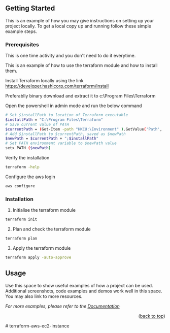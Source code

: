 <!-- GETTING STARTED -->
## Getting Started

This is an example of how you may give instructions on setting up your project locally.
To get a local copy up and running follow these simple example steps.

### Prerequisites

This is one time activity and you don't need to do it everytime.

This is an example of how to use the terraform module and how to install them.

Install Terraform locally using the link https://developer.hashicorp.com/terraform/install

Preferablly binary download and extract it to c:\Program Files\Terraform

Open the powershell in admin mode and run the below command

```sh
# Set $installPath to location of Terraform executable
$installPath = "C:\Program Files\Terraform"
# Save current value of PATH
$currentPath = (Get-Item -path "HKCU:\Environment" ).GetValue('Path', '', 'DoNotExpandEnvironmentNames')
# Add $installPath to $currentPath, saved as $newPath
$newPath = $currentPath + ";$installPath"
# Set PATH environment variable to $newPath value
setx PATH ($newPath)
   ```

Verify the installation
  ```sh
 terraform -help
   ```

Configure the aws login
 ```sh
 aws configure
   ```

### Installation

1. Initialise the terraform module 
 ```sh
 terraform init
   ```

2. Plan and check the terraform module 
 ```sh
 terraform plan
   ```
3. Apply the terraform module 
 ```sh
 terraform apply -auto-approve
   ```
<!-- USAGE EXAMPLES -->
## Usage

Use this space to show useful examples of how a project can be used. Additional screenshots, code examples and demos work well in this space. You may also link to more resources.

_For more examples, please refer to the [Documentation](https://developer.hashicorp.com/terraform/tutorials)_

<p align="right">(<a href="#readme-top">back to top</a>)</p># terraform-aws-ec2-instance
